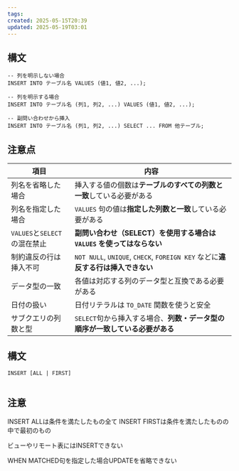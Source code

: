 ```yaml
---
tags: 
created: 2025-05-15T20:39
updated: 2025-05-19T03:01
---
```

## 構文

```
-- 列を明示しない場合
INSERT INTO テーブル名 VALUES (値1, 値2, ...);

-- 列を明示する場合
INSERT INTO テーブル名 (列1, 列2, ...) VALUES (値1, 値2, ...);

-- 副問い合わせから挿入
INSERT INTO テーブル名 (列1, 列2, ...) SELECT ... FROM 他テーブル;

```


## 注意点
|項目|内容|
|---|---|
|列名を省略した場合|挿入する値の個数は**テーブルのすべての列数と一致**している必要がある|
|列名を指定した場合|`VALUES` 句の値は**指定した列数と一致**している必要がある|
|`VALUES`と`SELECT`の混在禁止|**副問い合わせ（SELECT）を使用する場合は `VALUES` を使ってはならない**|
|制約違反の行は挿入不可|`NOT NULL`, `UNIQUE`, `CHECK`, `FOREIGN KEY` などに**違反する行は挿入できない**|
|データ型の一致|各値は対応する列のデータ型と互換である必要がある|
|日付の扱い|日付リテラルは `TO_DATE` 関数を使うと安全|
|サブクエリの列数と型|`SELECT`句から挿入する場合、**列数・データ型の順序が一致している必要がある**|



## 構文

```
INSERT [ALL | FIRST]
	
```



## 注意
INSERT ALLは条件を満たしたもの全て
INSERT FIRSTは条件を満たしたものの中で最初のもの

ビューやリモート表にはINSERTできない

WHEN MATCHED句を指定した場合UPDATEを省略できない